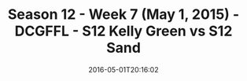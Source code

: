 ---
title: Season 12 - Week 7 (May 1, 2015) - DCGFFL - S12 Kelly Green vs S12 Sand
teams-score:
- team: _teams/s12-kelly-green.md
  score:
- team: _teams/s12-sand.md
  score: 40
mvp: Adam Robbins (Kelly), Sam Benton (Sand)
game-ball: Daniel Honberg (Kelly), Eric Coraggio (Sand(
season: 12
week: 7
date: '2016-05-01T20:16:02'
pageid: season-12-week-7-may-1-2015-4176-vs-4175
---